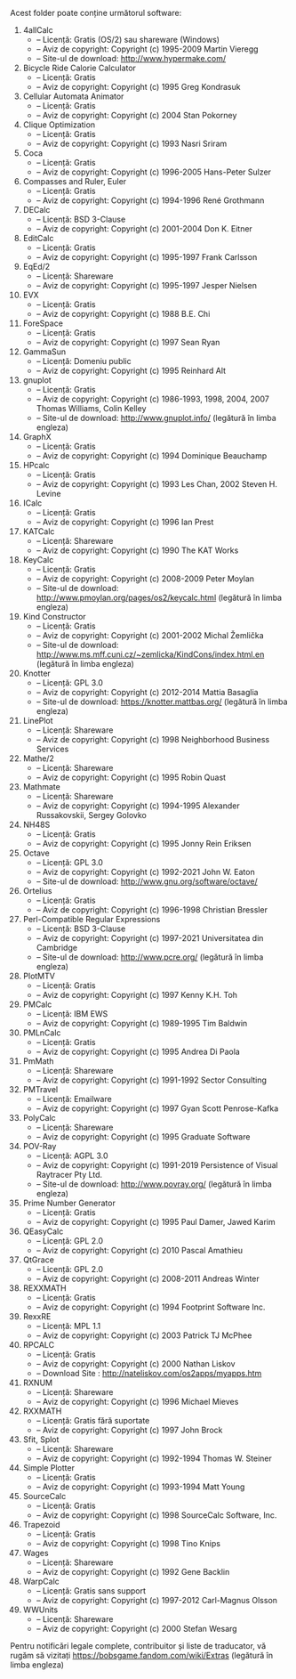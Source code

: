 Acest folder poate conține următorul software:

1. 4allCalc
   - – Licență: Gratis (OS/2) sau shareware (Windows)
   - – Aviz de copyright: Copyright (c) 1995-2009 Martin Vieregg
   - – Site-ul de download: http://www.hypermake.com/
2. Bicycle Ride Calorie Calculator
   - – Licență: Gratis
   - – Aviz de copyright: Copyright (c) 1995 Greg Kondrasuk
3. Cellular Automata Animator
   - – Licență: Gratis
   - – Aviz de copyright: Copyright (c) 2004 Stan Pokorney
4. Clique Optimization
   - – Licență: Gratis
   - – Aviz de copyright: Copyright (c) 1993 Nasri Sriram
5. Coca
   - – Licență: Gratis
   - – Aviz de copyright: Copyright (c) 1996-2005 Hans-Peter Sulzer
6. Compasses and Ruler, Euler
   - – Licență: Gratis
   - – Aviz de copyright: Copyright (c) 1994-1996 René Grothmann
7. DECalc
   - – Licență: BSD 3-Clause
   - – Aviz de copyright: Copyright (c) 2001-2004 Don K. Eitner
8. EditCalc
   - – Licență: Gratis
   - – Aviz de copyright: Copyright (c) 1995-1997 Frank Carlsson
9. EqEd/2
   - – Licență: Shareware
   - – Aviz de copyright: Copyright (c) 1995-1997 Jesper Nielsen
10. EVX
    - – Licență: Gratis
    - – Aviz de copyright: Copyright (c) 1988 B.E. Chi
11. ForeSpace
    - – Licență: Gratis
    - – Aviz de copyright: Copyright (c) 1997 Sean Ryan
12. GammaSun
    - – Licență: Domeniu public
    - – Aviz de copyright: Copyright (c) 1995 Reinhard Alt
13. gnuplot
    - – Licență: Gratis
    - – Aviz de copyright: Copyright (c) 1986-1993, 1998, 2004, 2007 Thomas Williams, Colin Kelley
    - – Site-ul de download: http://www.gnuplot.info/ (legătură în limba engleza)
14. GraphX
    - – Licență: Gratis
    - – Aviz de copyright: Copyright (c) 1994 Dominique Beauchamp
15. HPcalc
    - – Licență: Gratis
    - – Aviz de copyright: Copyright (c) 1993 Les Chan, 2002 Steven H. Levine
16. ICalc
    - – Licență: Gratis
    - – Aviz de copyright: Copyright (c) 1996 Ian Prest
17. KATCalc
    - – Licență: Shareware
    - – Aviz de copyright: Copyright (c) 1990 The KAT Works
18. KeyCalc
    - – Licență: Gratis
    - – Aviz de copyright: Copyright (c) 2008-2009 Peter Moylan
    - – Site-ul de download: http://www.pmoylan.org/pages/os2/keycalc.html (legătură în limba engleza)
19. Kind Constructor
    - – Licență: Gratis
    - – Aviz de copyright: Copyright (c) 2001-2002 Michal Žemlička
    - – Site-ul de download: http://www.ms.mff.cuni.cz/~zemlicka/KindCons/index.html.en (legătură în limba engleza)
20. Knotter
    - – Licență: GPL 3.0
    - – Aviz de copyright: Copyright (c) 2012-2014 Mattia Basaglia
    - – Site-ul de download: https://knotter.mattbas.org/ (legătură în limba engleza)
21. LinePlot
    - – Licență: Shareware
    - – Aviz de copyright: Copyright (c) 1998 Neighborhood Business Services
22. Mathe/2
    - – Licență: Shareware
    - – Aviz de copyright: Copyright (c) 1995 Robin Quast
23. Mathmate
    - – Licență: Shareware
    - – Aviz de copyright: Copyright (c) 1994-1995 Alexander Russakovskii, Sergey Golovko
24. NH48S
    - – Licență: Gratis
    - – Aviz de copyright: Copyright (c) 1995 Jonny Rein Eriksen
25. Octave
    - – Licență: GPL 3.0
    - – Aviz de copyright: Copyright (c) 1992-2021 John W. Eaton
    - – Site-ul de download: http://www.gnu.org/software/octave/
26. Ortelius
    - – Licență: Gratis
    - – Aviz de copyright: Copyright (c) 1996-1998 Christian Bressler
27. Perl-Compatible Regular Expressions
    - – Licență: BSD 3-Clause
    - – Aviz de copyright: Copyright (c) 1997-2021 Universitatea din Cambridge
    - – Site-ul de download: http://www.pcre.org/ (legătură în limba engleza)
28. PlotMTV
    - – Licență: Gratis
    - – Aviz de copyright: Copyright (c) 1997 Kenny K.H. Toh
29. PMCalc
    - – Licență: IBM EWS
    - – Aviz de copyright: Copyright (c) 1989-1995 Tim Baldwin
30. PMLnCalc
    - – Licență: Gratis
    - – Aviz de copyright: Copyright (c) 1995 Andrea Di Paola
31. PmMath
    - – Licență: Shareware
    - – Aviz de copyright: Copyright (c) 1991-1992 Sector Consulting
32. PMTravel
    - – Licență: Emailware
    - – Aviz de copyright: Copyright (c) 1997 Gyan Scott Penrose-Kafka
33. PolyCalc
    - – Licență: Shareware
    - – Aviz de copyright: Copyright (c) 1995 Graduate Software
34. POV-Ray
    - – Licență: AGPL 3.0
    - – Aviz de copyright: Copyright (c) 1991-2019 Persistence of Visual Raytracer Pty Ltd.
    - – Site-ul de download: http://www.povray.org/ (legătură în limba engleza)
35. Prime Number Generator
    - – Licență: Gratis
    - – Aviz de copyright: Copyright (c) 1995 Paul Damer, Jawed Karim
36. QEasyCalc
    - – Licență: GPL 2.0
    - – Aviz de copyright: Copyright (c) 2010 Pascal Amathieu
37. QtGrace
    - – Licență: GPL 2.0
    - – Aviz de copyright: Copyright (c) 2008-2011 Andreas Winter
38. REXXMATH
    - – Licență: Gratis
    - – Aviz de copyright: Copyright (c) 1994 Footprint Software Inc.
39. RexxRE
    - – Licență: MPL 1.1
    - – Aviz de copyright: Copyright (c) 2003 Patrick TJ McPhee
40. RPCALC
    - – Licență: Gratis
    - – Aviz de copyright: Copyright (c) 2000 Nathan Liskov
    - – Download Site : http://nateliskov.com/os2apps/myapps.htm
41. RXNUM
    - – Licență: Shareware
    - – Aviz de copyright: Copyright (c) 1996 Michael Mieves
42. RXXMATH
    - – Licență: Gratis fără suportate
    - – Aviz de copyright: Copyright (c) 1997 John Brock
43. Sfit, Splot
    - – Licență: Shareware
    - – Aviz de copyright: Copyright (c) 1992-1994 Thomas W. Steiner
44. Simple Plotter
    - – Licență: Gratis
    - – Aviz de copyright: Copyright (c) 1993-1994 Matt Young
45. SourceCalc
    - – Licență: Gratis
    - – Aviz de copyright: Copyright (c) 1998 SourceCalc Software, Inc.
46. Trapezoid
    - – Licență: Gratis
    - – Aviz de copyright: Copyright (c) 1998 Tino Knips
47. Wages
    - – Licență: Shareware
    - – Aviz de copyright: Copyright (c) 1992 Gene Backlin
48. WarpCalc
    - – Licență: Gratis sans support
    - – Aviz de copyright: Copyright (c) 1997-2012 Carl-Magnus Olsson
49. WWUnits
    - – Licență: Shareware
    - – Aviz de copyright: Copyright (c) 2000 Stefan Wesarg

Pentru notificări legale complete, contribuitor și liste de traducator, vă rugăm să vizitați https://bobsgame.fandom.com/wiki/Extras (legătură în limba engleza)
